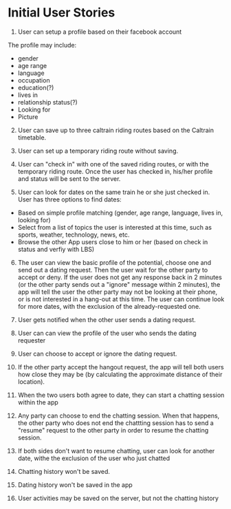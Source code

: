 # Initial User Stories 

1. User can setup a profile based on their facebook account

The profile may include:

 * gender
 * age range
 * language
 * occupation
 * education(?)
 * lives in
 * relationship status(?)
 * Looking for
 * Picture

2. User can save up to three caltrain riding routes based on the Caltrain timetable.

3. User can set up a temporary riding route without saving. 

4. User can "check in" with one of the saved riding routes, or with the temporary riding route. Once the user has checked in, his/her profile and status will be sent to the server.

5. User can look for dates on the same train he or she just checked in. User has three options to find dates:

 * Based on simple profile matching (gender, age range, language, lives in, looking for)
 * Select from a list of topics the user is interested at this time, such as sports, weather, technology, news, etc.
 * Browse the other App users close to him or her (based on check in status and verfiy with LBS)

6. The user can view the basic profile of the potential, choose one and send out a dating request. Then the user wait for the other party to accept or deny. If the user does not get any response back in 2 minutes (or the other party sends out a "ignore" message within 2 minutes), the app will tell the user the other party may not be looking at their phone, or is not interested in a hang-out at this time. The user can continue look for more dates, with the exclusion of the already-requested one.

7. User gets notified when the other user sends a dating request. 

8. User can can view the profile of the user who sends the dating requester

9. User can choose to accept or ignore the dating request.

10. If the other party accept the hangout request, the app will tell both users how close they may be (by calculating the approximate distance of their location). 

11. When the two users both agree to date, they can start a chatting session within the app

12. Any party can choose to end the chatting session. When that happens, the other party who does not end the chattting session has to send a "resume" request to the other party in order to resume the chatting session. 

13. If both sides don't want to resume chatting, user can look for another date, withe the exclusion of the user who just chatted 

14. Chatting history won't be saved.

15. Dating history won't be saved in the app

16. User activities may be saved on the server, but not the chatting history
